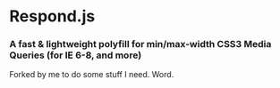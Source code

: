 # Respond.js 
### A fast & lightweight polyfill for min/max-width CSS3 Media Queries (for IE 6-8, and more)

Forked by me to do some stuff I need. Word.